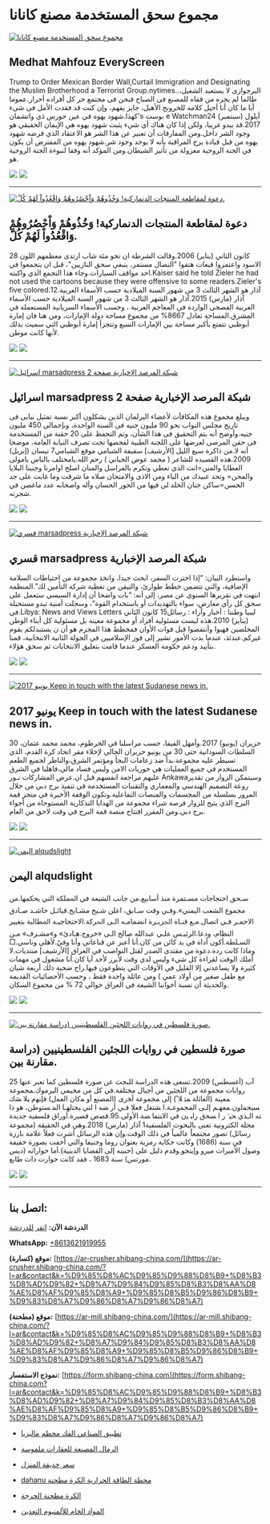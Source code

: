 # مجموع سحق المستخدمة مصنع كانانا

<a href="https://swt.shibang-china.com/?l=ar&img&k=%D9%85%D8%AC%D9%85%D9%88%D8%B9+%D8%B3%D8%AD%D9%82+%D8%A7%D9%84%D9%85%D8%B3%D8%AA%D8%AE%D8%AF%D9%85%D8%A9+%D9%85%D8%B5%D9%86%D8%B9+%D9%83%D8%A7%D9%86%D8%A7%D9%86%D8%A7" target="_blank">![مجموع سحق المستخدمة مصنع كانانا](http://static.shibang-china.com/all-800x300/87.jpg)</a>

## Medhat Mahfouz EveryScreen
Trump to Order Mexican Border Wall,Curtail Immigration and Designating the Muslim Brotherhood a Terrorist Group.nytimes..البرجوازى لا يستعبد الشغيل، طالما لم يجره من قفاه للمصنع فى الصباح فنحن فى مجتمع حر كل أفراده أحرار.عموما أيا ما كان أنا أحيل كلامه للخرونج الأهبل، جايز يفهم، وإن كنت قد فقدت الأمل فى شىء كهذا.شهود يهوه في عين حورس ذي واتشمان&#39;s بوست e Watchman24 أيلول (سبتمبر) 2017.قد يبدو غريبا، ولكن إذا كان هناك أي شيء يثبت شهود يهوه هي الإيمان الحقيقي هو وجود الشر داخل.ومن المفارقات أن تعبير عن هذا الشر هو الاعتقاد الذي فرضه شهود يهوه من قبل قيادة برج المراقبة بأنه لا يوجد وجود شر.شهود يهوه من المفترض أن يكون في الجنة الروحية معزولة من تأثير الشيطان.ومن المؤكد أنه وفقا لنبوءة الجنة الروحية هو.


<a href="https://whatsapp.shibangsoft.com/WhatsApp.php" target="_blank" title="WhatsApp">![](http://static.shibang-china.com/icon/whatsapp.png)</a> <a href="https://swt.shibang-china.com/?l=ar&icon&k=%D9%85%D8%AC%D9%85%D9%88%D8%B9+%D8%B3%D8%AD%D9%82+%D8%A7%D9%84%D9%85%D8%B3%D8%AA%D8%AE%D8%AF%D9%85%D8%A9+%D9%85%D8%B5%D9%86%D8%B9+%D9%83%D8%A7%D9%86%D8%A7%D9%86%D8%A7" target="_blank">![](http://static.shibang-china.com/icon/chat-ar.png)</a>

---

<a href="https://swt.shibang-china.com/?l=ar&img&k=%D9%85%D8%AC%D9%85%D9%88%D8%B9+%D8%B3%D8%AD%D9%82+%D8%A7%D9%84%D9%85%D8%B3%D8%AA%D8%AE%D8%AF%D9%85%D8%A9+%D9%85%D8%B5%D9%86%D8%B9+%D9%83%D8%A7%D9%86%D8%A7%D9%86%D8%A7" target="_blank">![دعوة لمقاطعة المنتجات الدنماركية! وَخُذُوهُمْ وَاْحْصُرُوهُمْ وَاقْعُدُواْ لَهُمْ كُلَّ.](http://static.shibang-china.com/all-800x300/940.jpg)</a>

## دعوة لمقاطعة المنتجات الدنماركية! وَخُذُوهُمْ وَاْحْصُرُوهُمْ وَاقْعُدُواْ لَهُمْ كُلَّ.
28 كانون الثاني (يناير) 2006.وقالت الشرطة ان نحو مئة شاب ارتدى معظمهم اللون الاسود واعتمروا قبعات هتفوا &quot;النضال مستمر، ينبغي سحق النازيين&quot;، قبل ان يتجمعوا في احد مواقف السيارات.وجاء هذا التجمع الذي واكبته.Kaiser said he told Zieler he had not used the cartoons because they were offensive to some readers.Zieler&#39;s five colored.آذار هو الشهر الثالث 3 من شهور السنة الميلادية حسب الأسماء العربية.12 آذار (مارس) 2015.آذار هو الشهر الثالث 3 من شهور السنة الميلادية حسب الأسماء العربية الفصحى الواردة في المعاجم العربية ، وحسب الأسماء السريانية المستعملة في المشرق.المساحة تعادل 8667% من مجموع مساحة دولة الإمارات، ومن هنا فان إمارة أبوظبي تتمتع بأكبر مساحة بين الإمارات السبع وتتجزأ إمارة أبوظبي التي سميت بذلك لأنها كانت موطن.


<a href="https://whatsapp.shibangsoft.com/WhatsApp.php" target="_blank" title="WhatsApp">![](http://static.shibang-china.com/icon/whatsapp.png)</a> <a href="https://swt.shibang-china.com/?l=ar&icon&k=%D9%85%D8%AC%D9%85%D9%88%D8%B9+%D8%B3%D8%AD%D9%82+%D8%A7%D9%84%D9%85%D8%B3%D8%AA%D8%AE%D8%AF%D9%85%D8%A9+%D9%85%D8%B5%D9%86%D8%B9+%D9%83%D8%A7%D9%86%D8%A7%D9%86%D8%A7" target="_blank">![](http://static.shibang-china.com/icon/chat-ar.png)</a>

---

<a href="https://swt.shibang-china.com/?l=ar&img&k=%D9%85%D8%AC%D9%85%D9%88%D8%B9+%D8%B3%D8%AD%D9%82+%D8%A7%D9%84%D9%85%D8%B3%D8%AA%D8%AE%D8%AF%D9%85%D8%A9+%D9%85%D8%B5%D9%86%D8%B9+%D9%83%D8%A7%D9%86%D8%A7%D9%86%D8%A7" target="_blank">![اسرائيل marsadpress شبكة المرصد الإخبارية صفحة 2](http://static.shibang-china.com/all-800x300/210.jpg)</a>

## اسرائيل marsadpress شبكة المرصد الإخبارية صفحة 2
ويبلغ مجموع هذه المكافآت لأعضاء البرلمان الذين يشكلون أكبر نسبة تمثيل نيابى فى تاريخ مجلس النواب نحو 90 مليون جنيه فى السنة الواحدة، وبإجمالى 450 مليون جنيه.وأوضح أنه يتم التحقيق فى هذا الشأن، وتم التحفظ على 20 حقنة من المستخدمة فى حقن المرضى لعرضها على اللجنة الطبية لفحصها تحت تصرف النيابة العامة، موضحا أنه لا.من ذاكرة سبع الليل [الأرشيف] سقيفة الشبامي موقع الشبامي7 نيسان (إبريل) 2009.هذه القصيده للشاعر ( محمد عوض الحباني ) رحم الله.يامختلف بالناس يامولى العطايا والمنن=انت الذي تعطي وتكرم بالفراسل والمنان اصلح اوامرنا وجنبنا البلايا والمحن= وتحد عبيدك من الباء ومن الاذى والامتحان صلاه ما شرقت وما غابت على جد الحسن=ساكن جنان الخلد لي فيها من الحور الحسان وأله واصحابه عدد ماغصن في شجرته.


<a href="https://whatsapp.shibangsoft.com/WhatsApp.php" target="_blank" title="WhatsApp">![](http://static.shibang-china.com/icon/whatsapp.png)</a> <a href="https://swt.shibang-china.com/?l=ar&icon&k=%D9%85%D8%AC%D9%85%D9%88%D8%B9+%D8%B3%D8%AD%D9%82+%D8%A7%D9%84%D9%85%D8%B3%D8%AA%D8%AE%D8%AF%D9%85%D8%A9+%D9%85%D8%B5%D9%86%D8%B9+%D9%83%D8%A7%D9%86%D8%A7%D9%86%D8%A7" target="_blank">![](http://static.shibang-china.com/icon/chat-ar.png)</a>

---

<a href="https://swt.shibang-china.com/?l=ar&img&k=%D9%85%D8%AC%D9%85%D9%88%D8%B9+%D8%B3%D8%AD%D9%82+%D8%A7%D9%84%D9%85%D8%B3%D8%AA%D8%AE%D8%AF%D9%85%D8%A9+%D9%85%D8%B5%D9%86%D8%B9+%D9%83%D8%A7%D9%86%D8%A7%D9%86%D8%A7" target="_blank">![قسري marsadpress شبكة المرصد الإخبارية](http://static.shibang-china.com/all-800x300/357.jpg)</a>

## قسري marsadpress شبكة المرصد الإخبارية
واستطرد البيان: “إذا اخترت السفر، ابحث جيدا، واتخذ مجموعة من احتياطات السلامة الإضافية، والتي تتضمن خطط طوارئ، والتيقن من تغطية شركة التأمين لك”.المنظمة انتهت في تقريرها السنوي عن مصر، إلى أنه: “بات واضحا أن إدارة السيسي ستعمل على سحق كل رأي معارض، سواء بالتهديدات أو باستخدام القوة“، وسجلت أمنية تبدو مستحيلة في.Libya: News and Views Letters ليبيا وطننا : أخبار وآراء : رسائل15 كانون الثاني (يناير) 2010.هذه ليست مسئولية أفراد أو مجموعة معينة بل مسئولية كل أبناء الوطن المخلصين فهبوا وأنتفضوا قبل فوات الأوان فمخطط هذا المجرم هو أن ن يستبدلكم بقوم غيركم.عندئذ، عندما بدت الأمور تشير إلى فوز الإسلاميين في الجولة الثانية الانتخابية، قمنا بتأييد ودعم حكومة العسكر عندما قامت بتعليق الانتخابات ثم سحق هؤلاء.


<a href="https://whatsapp.shibangsoft.com/WhatsApp.php" target="_blank" title="WhatsApp">![](http://static.shibang-china.com/icon/whatsapp.png)</a> <a href="https://swt.shibang-china.com/?l=ar&icon&k=%D9%85%D8%AC%D9%85%D9%88%D8%B9+%D8%B3%D8%AD%D9%82+%D8%A7%D9%84%D9%85%D8%B3%D8%AA%D8%AE%D8%AF%D9%85%D8%A9+%D9%85%D8%B5%D9%86%D8%B9+%D9%83%D8%A7%D9%86%D8%A7%D9%86%D8%A7" target="_blank">![](http://static.shibang-china.com/icon/chat-ar.png)</a>

---

<a href="https://swt.shibang-china.com/?l=ar&img&k=%D9%85%D8%AC%D9%85%D9%88%D8%B9+%D8%B3%D8%AD%D9%82+%D8%A7%D9%84%D9%85%D8%B3%D8%AA%D8%AE%D8%AF%D9%85%D8%A9+%D9%85%D8%B5%D9%86%D8%B9+%D9%83%D8%A7%D9%86%D8%A7%D9%86%D8%A7" target="_blank">![يونيو 2017 Keep in touch with the latest Sudanese news in.](http://static.shibang-china.com/all-800x300/664.jpg)</a>

## يونيو 2017 Keep in touch with the latest Sudanese news in.
30 حزيران (يونيو) 2017.وأمهل الفيفا، حسب مراسلنا في الخرطوم، محمد محمد عثمان، السلطات السودانية حتى 30 من يونيو حزيران الحالي لإخلاء مقر اتحاد كرة القدم، الذي تسيطر عليه مجموعة.بدأ ضد زعامات البجأ ومؤتمر الشرق،والناظر لجميع الطعم المستخدم في جميع العمليات هي حوريات الامن وليس فساد مالي،فاهلنا في الشرق عليهم مراجعة انفسهم قبل ان.عرض المشاركات نـور Ankawaوسيتمكن الزوار من تقدير روعة التصميم الهندسي والمعماري والتقنيات المستخدمة في تنفيذ برج دبي من خلال المرور بسلسلة من المجسمات والمنصات التفاعلية.وتكون الوقفة الأخيرة في متجر قمة البرج الذي يتيح للزوار فرصة شراء مجموعة من الهدايا التذكارية المستوحاة من أجواء برج دبي.ومن المقرر افتتاح منصة قمة البرج في وقت لاحق من العام.


<a href="https://whatsapp.shibangsoft.com/WhatsApp.php" target="_blank" title="WhatsApp">![](http://static.shibang-china.com/icon/whatsapp.png)</a> <a href="https://swt.shibang-china.com/?l=ar&icon&k=%D9%85%D8%AC%D9%85%D9%88%D8%B9+%D8%B3%D8%AD%D9%82+%D8%A7%D9%84%D9%85%D8%B3%D8%AA%D8%AE%D8%AF%D9%85%D8%A9+%D9%85%D8%B5%D9%86%D8%B9+%D9%83%D8%A7%D9%86%D8%A7%D9%86%D8%A7" target="_blank">![](http://static.shibang-china.com/icon/chat-ar.png)</a>

---

<a href="https://swt.shibang-china.com/?l=ar&img&k=%D9%85%D8%AC%D9%85%D9%88%D8%B9+%D8%B3%D8%AD%D9%82+%D8%A7%D9%84%D9%85%D8%B3%D8%AA%D8%AE%D8%AF%D9%85%D8%A9+%D9%85%D8%B5%D9%86%D8%B9+%D9%83%D8%A7%D9%86%D8%A7%D9%86%D8%A7" target="_blank">![اﻟﻴﻤﻦ alqudslight](http://static.shibang-china.com/all-800x300/263.jpg)</a>

## اﻟﻴﻤﻦ alqudslight
ﺳـﺤﻖ اﺣﺘﺠﺎﺟﺎت ﻣﺴـﺘﻤﺮة ﻣﻨﺬ أﺳﺎﺑﻴﻊ.ﻣﻦ ﺟﺎﻧﺐ اﻟﺸﻴﻌﺔ ﻓﻲ اﳌﻤﻠﻜﺔ اﻟﺘﻲ ﻳﺤﻜﻤﻬﺎ.ﻣﻦ ﻣﺠﻤﻮع اﻟﺸﻌﺐ اﻟﻴﻤﻨﻲ».وﻓـﻲ وﻗﺖ ﺳـﺎﺑﻖ، اﻋﻠﻦ ﺷـﻴﺦ ﻣﺸـﺎﻳﺦ.ﻗﺒﺎﺋـﻞ ﺣﺎﺷـﺪ ﺻـﺎدق اﻻﺣﻤـﺮ ﻓـﻲ اﺗﺼﺎل.ﻣـﻊ ﻗﻨـﺎة اﳉﺰﻳـﺮة اﻧﻀﻤﺎﻣـﻪ اﻟـﻰ اﳊﺮﻛﺔ.اﻻﺣﺘﺠﺎﺟﻴـﺔ اﳌﻄﺎﻟﺒﺔ ﺑﺘﻐﻴﻴﺮ اﻟﻨﻈﺎم، ودﻋﺎ.اﻟﺮﺋﻴـﺲ ﻋﻠـﻲ ﻋﺒﺪاﻟﻠﻪ ﺻﺎﻟﺢ اﻟـﻰ «ﺧﺮوج.ﻫـﺎدئ» و»ﻣﺸـﺮف» ﻣـﻦ اﻟﺴـﻠﻄﺔ.أﻛﻮن أداة ﻓﻲ ﻳﺪ ﻛﺎﺋﻦ ﻣﻦ ﻛﺎن.أﻧﺎ أﻋﺒﺮ ﻋﻦ ﻗﻨﺎﻋﺎﺗﻲ وأﻧﺎ وﻓﻲّ.ﻷﻫﻠﻲ وﻧﺎﺳﻲ.□ وﻣﺎذا ﻛﺎﻧﺖ ردة.دعوة من مقتدى الصدر لقتل النواصب في العراق [الأرشيف] منتديات.لا أملك الوقت لقراءة كل شيء وليس لدي وقت لأبرر لأحد أيا كان.أنا مشغول في مهمات كثيرة ولا يساعدني إلا القليل في الأوقات التي يتطوعون فيها.راح ضحية ذلك أربعة شبان مع طفل صغير من أولاد عمي ) ومن عائلة واحدة فقط ، وحسب الأحصائيات القديمة والحديثة أن نسبة أخواننا الشيعة في العراق حوالي 72 % من مجموع السكان.


<a href="https://whatsapp.shibangsoft.com/WhatsApp.php" target="_blank" title="WhatsApp">![](http://static.shibang-china.com/icon/whatsapp.png)</a> <a href="https://swt.shibang-china.com/?l=ar&icon&k=%D9%85%D8%AC%D9%85%D9%88%D8%B9+%D8%B3%D8%AD%D9%82+%D8%A7%D9%84%D9%85%D8%B3%D8%AA%D8%AE%D8%AF%D9%85%D8%A9+%D9%85%D8%B5%D9%86%D8%B9+%D9%83%D8%A7%D9%86%D8%A7%D9%86%D8%A7" target="_blank">![](http://static.shibang-china.com/icon/chat-ar.png)</a>

---

<a href="https://swt.shibang-china.com/?l=ar&img&k=%D9%85%D8%AC%D9%85%D9%88%D8%B9+%D8%B3%D8%AD%D9%82+%D8%A7%D9%84%D9%85%D8%B3%D8%AA%D8%AE%D8%AF%D9%85%D8%A9+%D9%85%D8%B5%D9%86%D8%B9+%D9%83%D8%A7%D9%86%D8%A7%D9%86%D8%A7" target="_blank">![صورة فلسطين في روايات اللجئين الفلسطينيين (دراسة مقارنة بين.](http://static.shibang-china.com/all-800x300/680.jpg)</a>

## صورة فلسطين في روايات اللجئين الفلسطينيين (دراسة مقارنة بين.
25 آب (أغسطس) 2009.تسعى هذه الدراسة للبحث عن صورة فلسطين كما تعبر عنها روايات مجموعة من اللجئين من أجيال مختلفة.في كل من مخيمي اليرموك.ﻤﺠﻤوﻋﺔ ﻤﻌﻴﻨﺔ (اﻟﻌﺎﺌﻟﺔ ﻤﺜ ﻼﹰ) إﻟﯽ ﻤﺠﻤوﻋﺔ أﺨرى (اﻟﻤﺼﻨﻊ أو ﻤﮐﺎن اﻟﻌﻤل) ﻓﺈﻨﻬم ﺒﻼ ﺸك ﺴﻴﺤﻤﻟون.ﻤﻌﻬـم إﻟـﯽ اﻟﻤﺠﻤوﻋـﺔ.ا ﺸﺘﻐل ﻓﻌﻼ ﻓـﻲ أر ﻀﻪ ا ﻟﺘﻲ ﻴﺤﺘﻟﻬـﺎ اﻟﻤ ﺴﺘوطن، ﻫو ذا ﺘﻪ اﻟـذي ﺤﻴﱠ ر ا ﺴﺤق راﺒ ﻴن ﻓﻲ اﻻﻨﺘﻔﺎ ﻀﺔ.اﻷوﻟﯽ.95.ﻗﺼص ﻗﺼﻴرة.أوراق فلسفية جديدة مجلة الكترونية تعنى بالبحوث الفلسفية1 آذار (مارس) 2018.وهي في الحقيقة (مجموعة رسائل) تصور مجتمعاً عالمياً في ذلك الوقت.وإن هذه الرسائل أشرت فعلاً علامة بارزة في سنة (1686) وكانت حكاية رمزية بعنوان روما وجنيفا والتي أخفت بصورة خفيفة وصول الأميرات ميرو وإينجو.وقدم دليل على (حنينه إلى القضايا الدينية).أما حواراته (ديس مورتس) سنة 1683 ، فقد كانت حوارت ذات طابع.


<a href="https://whatsapp.shibangsoft.com/WhatsApp.php" target="_blank" title="WhatsApp">![](http://static.shibang-china.com/icon/whatsapp.png)</a> <a href="https://swt.shibang-china.com/?l=ar&icon&k=%D9%85%D8%AC%D9%85%D9%88%D8%B9+%D8%B3%D8%AD%D9%82+%D8%A7%D9%84%D9%85%D8%B3%D8%AA%D8%AE%D8%AF%D9%85%D8%A9+%D9%85%D8%B5%D9%86%D8%B9+%D9%83%D8%A7%D9%86%D8%A7%D9%86%D8%A7" target="_blank">![](http://static.shibang-china.com/icon/chat-ar.png)</a>

---
## اتصل بنا:

**الدردشة الآن:** [انقر للدردشة](https://swt.shibang-china.com?l=ar&contact&k=%D9%85%D8%AC%D9%85%D9%88%D8%B9+%D8%B3%D8%AD%D9%82+%D8%A7%D9%84%D9%85%D8%B3%D8%AA%D8%AE%D8%AF%D9%85%D8%A9+%D9%85%D8%B5%D9%86%D8%B9+%D9%83%D8%A7%D9%86%D8%A7%D9%86%D8%A7)

**WhatsApp:**  [+8613621919955](https://whatsapp.shibangsoft.com/WhatsApp.php)

**موقع (كسارة):** [https://ar-crusher.shibang-china.com/](https://ar-crusher.shibang-china.com/?l=ar&contact&k=%D9%85%D8%AC%D9%85%D9%88%D8%B9+%D8%B3%D8%AD%D9%82+%D8%A7%D9%84%D9%85%D8%B3%D8%AA%D8%AE%D8%AF%D9%85%D8%A9+%D9%85%D8%B5%D9%86%D8%B9+%D9%83%D8%A7%D9%86%D8%A7%D9%86%D8%A7)

**موقع (مطحنة):** [https://ar-mill.shibang-china.com/](https://ar-mill.shibang-china.com/?l=ar&contact&k=%D9%85%D8%AC%D9%85%D9%88%D8%B9+%D8%B3%D8%AD%D9%82+%D8%A7%D9%84%D9%85%D8%B3%D8%AA%D8%AE%D8%AF%D9%85%D8%A9+%D9%85%D8%B5%D9%86%D8%B9+%D9%83%D8%A7%D9%86%D8%A7%D9%86%D8%A7)

**نموذج الاستفسار:** [https://form.shibang-china.com](https://form.shibang-china.com?l=ar&contact&k=%D9%85%D8%AC%D9%85%D9%88%D8%B9+%D8%B3%D8%AD%D9%82+%D8%A7%D9%84%D9%85%D8%B3%D8%AA%D8%AE%D8%AF%D9%85%D8%A9+%D9%85%D8%B5%D9%86%D8%B9+%D9%83%D8%A7%D9%86%D8%A7%D9%86%D8%A7)

* [تطبيق الصناعي الفك محطم ماليزيا](../29/%D8%AA%D8%B7%D8%A8%D9%8A%D9%82%20%D8%A7%D9%84%D8%B5%D9%86%D8%A7%D8%B9%D9%8A%20%D8%A7%D9%84%D9%81%D9%83%20%D9%85%D8%AD%D8%B7%D9%85%20%D9%85%D8%A7%D9%84%D9%8A%D8%B2%D9%8A%D8%A7.md)

* [الرمال المصنعة للعقارات ملموسة](../29/%D8%A7%D9%84%D8%B1%D9%85%D8%A7%D9%84%20%D8%A7%D9%84%D9%85%D8%B5%D9%86%D8%B9%D8%A9%20%D9%84%D9%84%D8%B9%D9%82%D8%A7%D8%B1%D8%A7%D8%AA%20%D9%85%D9%84%D9%85%D9%88%D8%B3%D8%A9.md)

* [سعر حديقة المنزل](../28/%D8%B3%D8%B9%D8%B1%20%D8%AD%D8%AF%D9%8A%D9%82%D8%A9%20%D8%A7%D9%84%D9%85%D9%86%D8%B2%D9%84.md)

* [dahanu محطة الطاقة الحرارية الكرة مطحنة](../27/dahanu%20%D9%85%D8%AD%D8%B7%D8%A9%20%D8%A7%D9%84%D8%B7%D8%A7%D9%82%D8%A9%20%D8%A7%D9%84%D8%AD%D8%B1%D8%A7%D8%B1%D9%8A%D8%A9%20%D8%A7%D9%84%D9%83%D8%B1%D8%A9%20%D9%85%D8%B7%D8%AD%D9%86%D8%A9.md)

* [الكرة مطحنة الحرجة](../28/%D8%A7%D9%84%D9%83%D8%B1%D8%A9%20%D9%85%D8%B7%D8%AD%D9%86%D8%A9%20%D8%A7%D9%84%D8%AD%D8%B1%D8%AC%D8%A9.md)

* [المواد الخام للألمنيوم التعدين](../27/%D8%A7%D9%84%D9%85%D9%88%D8%A7%D8%AF%20%D8%A7%D9%84%D8%AE%D8%A7%D9%85%20%D9%84%D9%84%D8%A3%D9%84%D9%85%D9%86%D9%8A%D9%88%D9%85%20%D8%A7%D9%84%D8%AA%D8%B9%D8%AF%D9%8A%D9%86.md)
